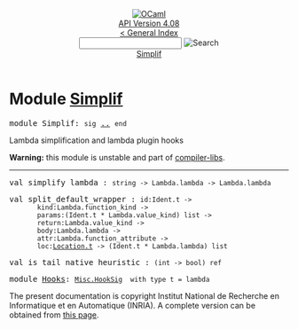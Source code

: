 <!-- ((! set title API !)) ((! set documentation !)) ((! set api !)) ((! set nobreadcrumb !)) -->
<div class="api"><header><nav class="toc brand"><a class="brand" href="https://ocaml.org/"><img src="colour-logo-gray.svg" class="svg" alt="OCaml"></a></nav><nav class="toc"><div class="toc_version"><a href="/docs" id="version-select">API Version 4.08</a></div><a href="index.html">&lt; General Index</a><div class="api_search"><input type="text" name="apisearch" id="api_search" oninput="mySearch(false);" onkeypress="this.oninput();" onclick="this.oninput();" onpaste="this.oninput();">
<img src="search_icon.svg" alt="Search" class="svg" onclick="mySearch(false)"></div>
<div id="search_results"></div><div class="toc_title"><a href="#top">Simplif</a></div><ul></ul></nav></header>

<h1>Module <a href="type_Simplif.html">Simplif</a></h1>

<pre><span id="MODULESimplif"><span class="keyword">module</span> Simplif</span>: <code class="code"><span class="keyword">sig</span></code> <a href="Simplif.html">..</a> <code class="code"><span class="keyword">end</span></code></pre><div class="info module top">
<div class="info-desc">
<p>Lambda simplification and lambda plugin hooks</p>

<p><b>Warning:</b> this module is unstable and part of
  <a href="Compiler_libs.html">compiler-libs</a>.</p>
</div>
</div>
<hr width="100%">

<pre><span id="VALsimplify_lambda"><span class="keyword">val</span> simplify_lambda</span> : <code class="type">string -&gt; Lambda.lambda -&gt; Lambda.lambda</code></pre>
<pre><span id="VALsplit_default_wrapper"><span class="keyword">val</span> split_default_wrapper</span> : <code class="type">id:Ident.t -&gt;<br>       kind:Lambda.function_kind -&gt;<br>       params:(Ident.t * Lambda.value_kind) list -&gt;<br>       return:Lambda.value_kind -&gt;<br>       body:Lambda.lambda -&gt;<br>       attr:Lambda.function_attribute -&gt;<br>       loc:<a href="Location.html#TYPEt">Location.t</a> -&gt; (Ident.t * Lambda.lambda) list</code></pre>
<pre><span id="VALis_tail_native_heuristic"><span class="keyword">val</span> is_tail_native_heuristic</span> : <code class="type">(int -&gt; bool) ref</code></pre>
<pre><span id="MODULEHooks"><span class="keyword">module</span> <a href="Simplif.Hooks.html">Hooks</a></span>: <code class="type"><a href="Misc.HookSig.html">Misc.HookSig</a></code><code class="type">  with type t = lambda</code></pre>
<div class="copyright">The present documentation is copyright Institut National de Recherche en Informatique et en Automatique (INRIA). A complete version can be obtained from <a href="http://caml.inria.fr/pub/docs/manual-ocaml/">this page</a>.</div></div>